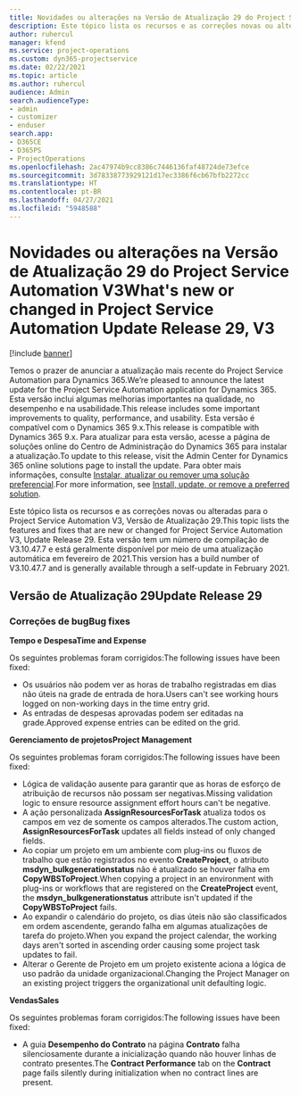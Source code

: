 ```yaml
---
title: Novidades ou alterações na Versão de Atualização 29 do Project Service Automation V3
description: Este tópico lista os recursos e as correções novas ou alteradas disponíveis na Versão de Atualização 29 do Project Service Automation V3.
author: ruhercul
manager: kfend
ms.service: project-operations
ms.custom: dyn365-projectservice
ms.date: 02/22/2021
ms.topic: article
ms.author: ruhercul
audience: Admin
search.audienceType:
- admin
- customizer
- enduser
search.app:
- D365CE
- D365PS
- ProjectOperations
ms.openlocfilehash: 2ac47974b9cc8386c7446136faf48724de73efce
ms.sourcegitcommit: 3d78338773929121d17ec3386f6cb67bfb2272cc
ms.translationtype: HT
ms.contentlocale: pt-BR
ms.lasthandoff: 04/27/2021
ms.locfileid: "5948588"
---
```

# <a name="whats-new-or-changed-in-project-service-automation-update-release-29-v3"></a><span data-ttu-id="b3249-103">Novidades ou alterações na Versão de Atualização 29 do Project Service Automation V3</span><span class="sxs-lookup"><span data-stu-id="b3249-103">What's new or changed in Project Service Automation Update Release 29, V3</span></span>

[!include [banner](../includes/psa-now-project-operations.md)]

<span data-ttu-id="b3249-104">Temos o prazer de anunciar a atualização mais recente do Project Service Automation para Dynamics 365.</span><span class="sxs-lookup"><span data-stu-id="b3249-104">We’re pleased to announce the latest update for the Project Service Automation application for Dynamics 365.</span></span> <span data-ttu-id="b3249-105">Esta versão inclui algumas melhorias importantes na qualidade, no desempenho e na usabilidade.</span><span class="sxs-lookup"><span data-stu-id="b3249-105">This release includes some important improvements to quality, performance, and usability.</span></span> <span data-ttu-id="b3249-106">Esta versão é compatível com o Dynamics 365 9.x.</span><span class="sxs-lookup"><span data-stu-id="b3249-106">This release is compatible with Dynamics 365 9.x.</span></span> <span data-ttu-id="b3249-107">Para atualizar para esta versão, acesse a página de soluções online do Centro de Administração do Dynamics 365 para instalar a atualização.</span><span class="sxs-lookup"><span data-stu-id="b3249-107">To update to this release, visit the Admin Center for Dynamics 365 online solutions page to install the update.</span></span> <span data-ttu-id="b3249-108">Para obter mais informações, consulte [Instalar, atualizar ou remover uma solução preferencial](/power-platform/admin/install-remove-preferred-solution).</span><span class="sxs-lookup"><span data-stu-id="b3249-108">For more information, see [Install, update, or remove a preferred solution](/power-platform/admin/install-remove-preferred-solution).</span></span>

<span data-ttu-id="b3249-109">Este tópico lista os recursos e as correções novas ou alteradas para o Project Service Automation V3, Versão de Atualização 29.</span><span class="sxs-lookup"><span data-stu-id="b3249-109">This topic lists the features and fixes that are new or changed for Project Service Automation V3, Update Release 29.</span></span> <span data-ttu-id="b3249-110">Esta versão tem um número de compilação de V3.10.47.7 e está geralmente disponível por meio de uma atualização automática em fevereiro de 2021.</span><span class="sxs-lookup"><span data-stu-id="b3249-110">This version has a build number of V3.10.47.7 and is generally available through a self-update in February 2021.</span></span>

## <a name="update-release-29"></a><span data-ttu-id="b3249-111">Versão de Atualização 29</span><span class="sxs-lookup"><span data-stu-id="b3249-111">Update Release 29</span></span>

### <a name="bug-fixes"></a><span data-ttu-id="b3249-112">Correções de bug</span><span class="sxs-lookup"><span data-stu-id="b3249-112">Bug fixes</span></span>

<span data-ttu-id="b3249-113">**Tempo e Despesa**</span><span class="sxs-lookup"><span data-stu-id="b3249-113">**Time and Expense**</span></span>

<span data-ttu-id="b3249-114">Os seguintes problemas foram corrigidos:</span><span class="sxs-lookup"><span data-stu-id="b3249-114">The following issues have been fixed:</span></span>

- <span data-ttu-id="b3249-115">Os usuários não podem ver as horas de trabalho registradas em dias não úteis na grade de entrada de hora.</span><span class="sxs-lookup"><span data-stu-id="b3249-115">Users can't see working hours logged on non-working days in the time entry grid.</span></span>
- <span data-ttu-id="b3249-116">As entradas de despesas aprovadas podem ser editadas na grade.</span><span class="sxs-lookup"><span data-stu-id="b3249-116">Approved expense entries can be edited on the grid.</span></span>

<span data-ttu-id="b3249-117">**Gerenciamento de projetos**</span><span class="sxs-lookup"><span data-stu-id="b3249-117">**Project Management**</span></span>

<span data-ttu-id="b3249-118">Os seguintes problemas foram corrigidos:</span><span class="sxs-lookup"><span data-stu-id="b3249-118">The following issues have been fixed:</span></span>

- <span data-ttu-id="b3249-119">Lógica de validação ausente para garantir que as horas de esforço de atribuição de recursos não possam ser negativas.</span><span class="sxs-lookup"><span data-stu-id="b3249-119">Missing validation logic to ensure resource assignment effort hours can't be negative.</span></span>
- <span data-ttu-id="b3249-120">A ação personalizada **AssignResourcesForTask** atualiza todos os campos em vez de somente os campos alterados.</span><span class="sxs-lookup"><span data-stu-id="b3249-120">The custom action, **AssignResourcesForTask** updates all fields instead of only changed fields.</span></span>
- <span data-ttu-id="b3249-121">Ao copiar um projeto em um ambiente com plug-ins ou fluxos de trabalho que estão registrados no evento **CreateProject**, o atributo **msdyn_bulkgenerationstatus** não é atualizado se houver falha em **CopyWBSToProject**.</span><span class="sxs-lookup"><span data-stu-id="b3249-121">When copying a project in an environment with plug-ins or workflows that are registered on the **CreateProject** event, the **msdyn_bulkgenerationstatus** attribute isn't updated if the **CopyWBSToProject** fails.</span></span>
- <span data-ttu-id="b3249-122">Ao expandir o calendário do projeto, os dias úteis não são classificados em ordem ascendente, gerando falha em algumas atualizações de tarefa do projeto.</span><span class="sxs-lookup"><span data-stu-id="b3249-122">When you expand the project calendar, the working days aren't sorted in ascending order causing some project task updates to fail.</span></span>
- <span data-ttu-id="b3249-123">Alterar o Gerente de Projeto em um projeto existente aciona a lógica de uso padrão da unidade organizacional.</span><span class="sxs-lookup"><span data-stu-id="b3249-123">Changing the Project Manager on an existing project triggers the organizational unit defaulting logic.</span></span>

<span data-ttu-id="b3249-124">**Vendas**</span><span class="sxs-lookup"><span data-stu-id="b3249-124">**Sales**</span></span>

<span data-ttu-id="b3249-125">Os seguintes problemas foram corrigidos:</span><span class="sxs-lookup"><span data-stu-id="b3249-125">The following issues have been fixed:</span></span>

- <span data-ttu-id="b3249-126">A guia **Desempenho do Contrato** na página **Contrato** falha silenciosamente durante a inicialização quando não houver linhas de contrato presentes.</span><span class="sxs-lookup"><span data-stu-id="b3249-126">The **Contract Performance** tab on the **Contract** page fails silently during initialization when no contract lines are present.</span></span>